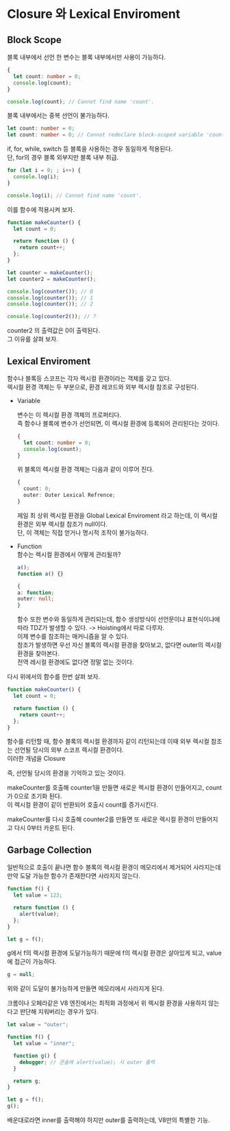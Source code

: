 # Closure 와 Lexical Enviroment

## Block Scope

블록 내부에서 선언 한 변수는 블록 내부에서만 사용이 가능하다.

```typescript
{
  let count: number = 0;
  console.log(count);
}

console.log(count); // Cannot find name 'count'.
```

블록 내부에서는 중복 선언이 불가능하다.

```typescript
let count: number = 0;
let count: number = 0; // Cannot redeclare block-scoped variable 'count'.
```

if, for, while, switch 등 블록을 사용하는 경우 동일하게 적용된다.  
단, for의 경우 블록 외부지만 블록 내부 취급.

```typescript
for (let i = 0; ; i++) {
  console.log(i);
}

console.log(i); // Cannot find name 'count'.
```

이를 함수에 적용시켜 보자.

```typescript
function makeCounter() {
  let count = 0;

  return function () {
    return count++;
  };
}

let counter = makeCounter();
let counter2 = makeCounter();

console.log(counter()); // 0
console.log(counter()); // 1
console.log(counter()); // 2

console.log(counter2()); // ?
```

counter2 의 출력값은 0이 출력된다.  
그 이유를 살펴 보자.

## Lexical Enviroment

함수나 블록등 스코프는 각자 렉시컬 환경이라는 객체를 갖고 있다.  
렉시컬 환경 객체는 두 부분으로, 환경 레코드와 외부 렉시컬 참조로 구성된다.

- Variable

  변수는 이 렉시컬 환경 객체의 프로퍼티다.  
  즉 함수나 블록에 변수가 선언되면, 이 렉시컬 환경에 등록되어 관리된다는 것이다.

  ```typescript
  {
    let count: number = 0;
    console.log(count);
  }
  ```

  위 블록의 렉시컬 환경 객체는 다음과 같이 이루어 진다.

  ```typescript
  {
    count: 0;
    outer: Outer Lexical Refrence;
  }
  ```

  제일 최 상위 렉시컬 환경을 Global Lexical Enviroment 라고 하는데, 이 렉시컬 환경은 외부 렉시컬 참조가 null이다.  
  단, 이 객체는 직접 얻거나 명시적 조작이 불가능하다.

* Function  
   함수는 렉시컬 환경에서 어떻게 관리될까?

  ```typescript
  a();
  function a() {}
  ```

  ```typescript
  {
  a: function;
  outer: null;
  }
  ```

  함수 또한 변수와 동일하게 관리되는데, 함수 생성방식이 선언문이냐 표현식이냐에 따라 TDZ가 발생할 수 있다. -> Hoisting에서 따로 다루자.  
  이제 변수를 참조하는 매커니즘을 알 수 있다.  
  참조가 발생하면 우선 자신 블록의 렉시컬 환경을 찾아보고, 없다면 outer의 렉시컬 환경을 찾아본다.  
  전역 레시컬 환경에도 없다면 정말 없는 것이다.

다시 위에서의 함수를 한번 살펴 보자.

```typescript
function makeCounter() {
  let count = 0;

  return function () {
    return count++;
  };
}
```

함수를 리턴할 때, 함수 블록의 렉시컬 환경까지 같이 리턴되는데 이때 외부 렉시컬 참조는 선언될 당시의 외부 스코프 렉시컬 환경이다.  
이러한 개념을 Closure

즉, 선언될 당시의 환경을 기억하고 있는 것이다.

makeCounter를 호출해 counter1을 만들면 새로운 렉시컬 환경이 만들어지고, count가 0으로 초기화 된다.  
이 렉시컬 환경이 같이 반환되어 호출시 count를 증가시킨다.

makeCounter를 다시 호출해 counter2를 만들면 또 새로운 렉시컬 환경이 만들어지고 다시 0부터 카운트 된다.

## Garbage Collection

일반적으로 호출이 끝나면 함수 블록의 렉시컬 환경이 메모리에서 제거되어 사라지는데 만약 도달 가능한 함수가 존재한다면 사라지지 않는다.

```typescript
function f() {
  let value = 123;

  return function () {
    alert(value);
  };
}

let g = f();
```

g에서 f의 렉시컬 환경에 도달가능하기 때문에 f의 렉시컬 환경은 살아있게 되고, value에 접근이 가능하다.

```typescript
g = null;
```

위와 같이 도달이 불가능하게 만들면 메모리에서 사라지게 된다.

크롬이나 오페라같은 V8 엔진에서는 최적화 과정에서 위 렉시컬 환경을 사용하지 않는다고 판단해 지워버리는 경우가 있다.

```typescript
let value = "outer";

function f() {
  let value = "inner";

  function g() {
    debugger; // 콘솔에 alert(value); 시 outer 출력
  }

  return g;
}

let g = f();
g();
```

배운대로라면 inner를 출력해야 하지만 outer를 출력하는데, V8만의 특별한 기능.
